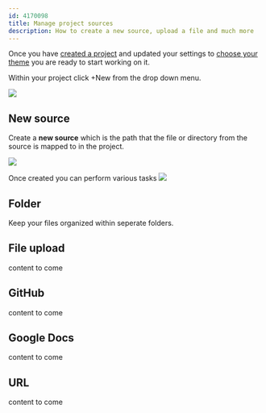 ```yaml
---
id: 4170098
title: Manage project sources
description: How to create a new source, upload a file and much more  
---
```


Once you have [created a project](./create-a-project.md) and updated your settings to [choose your theme](../projects/manage-your-organization-setting.md) you are ready to start working on it. 

Within your project click +New from the drop down menu.

![](https://i.imgur.com/kCYNjS5.png)

## New source
Create a **new source** which is the path that the file or directory from the source is mapped to in the project.

![](https://i.imgur.com/xfnXajh.png)

Once created you can perform various tasks
![](https://i.imgur.com/SJAGUXU.png)

## Folder
Keep your files organized within seperate folders.  

## File upload 
content to come

## GitHub
content to come

## Google Docs
content to come

## URL
content to come
